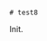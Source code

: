                                                                                                                                                                                                                                                                                                   # test8

Init.
